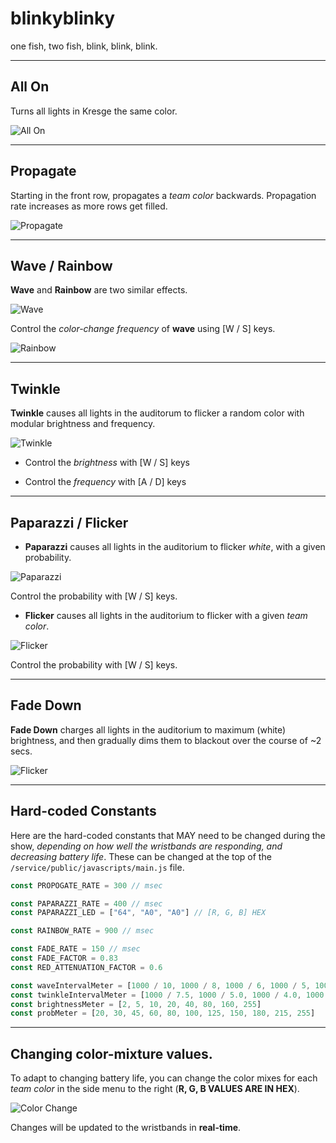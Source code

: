 # blinkyblinky
one fish, two fish, blink, blink, blink.

----
## All On

Turns all lights in Kresge the same color.

![All On](/samples/allon.gif?raw=true "All On")


----
## Propagate

Starting in the front row, propagates a *team color* backwards. Propagation rate increases as more rows get filled.

![Propagate](/samples/propagate.gif?raw=true "Propagate")


----
## Wave / Rainbow

**Wave** and **Rainbow** are two similar effects.

![Wave](/samples/wave.gif?raw=true "Wave")

Control the *color-change frequency* of **wave** using [W / S] keys.

![Rainbow](/samples/rainbow.gif?raw=true "Rainbow")


----
## Twinkle

**Twinkle** causes all lights in the auditorum to flicker a random color with modular brightness and frequency.

![Twinkle](/samples/twinkler.gif?raw=true "Twinkle")

- Control the *brightness* with [W / S] keys

- Control the *frequency* with [A / D] keys


----
## Paparazzi / Flicker

- **Paparazzi** causes all lights in the auditorium to flicker *white*, with a given probability. 

![Paparazzi](/samples/paparazzi.gif?raw=true "Paparazzi")

Control the probability with [W / S] keys.


- **Flicker** causes all lights in the auditorium to flicker with a given *team color*.

![Flicker](/samples/flicker.gif?raw=true "Flicker")

Control the probability with [W / S] keys.


---- 
## Fade Down

**Fade Down** charges all lights in the auditorium to maximum (white) brightness, and then gradually dims them to blackout over the course of ~2 secs.

![Flicker](/samples/flicker.gif?raw=true "Flicker")

---
## Hard-coded Constants

Here are the hard-coded constants that MAY need to be changed during the show, *depending on how well the wristbands are responding, and decreasing battery life*.
These can be changed at the top of the `/service/public/javascripts/main.js` file.

```javascript
const PROPOGATE_RATE = 300 // msec

const PAPARAZZI_RATE = 400 // msec
const PAPARAZZI_LED = ["64", "A0", "A0"] // [R, G, B] HEX

const RAINBOW_RATE = 900 // msec

const FADE_RATE = 150 // msec
const FADE_FACTOR = 0.83
const RED_ATTENUATION_FACTOR = 0.6

const waveIntervalMeter = [1000 / 10, 1000 / 8, 1000 / 6, 1000 / 5, 1000 / 4, 1000 / 3, 1000 / 2, 1000 / 1]
const twinkleIntervalMeter = [1000 / 7.5, 1000 / 5.0, 1000 / 4.0, 1000 / 3.0, 1000 / 2.0, 1000 / 1.5, 1000 / 1.0]
const brightnessMeter = [2, 5, 10, 20, 40, 80, 160, 255]
const probMeter = [20, 30, 45, 60, 80, 100, 125, 150, 180, 215, 255]
```

--- 
## Changing color-mixture values.
To adapt to changing battery life, you can change the color mixes for each *team color* in the side menu to the right (**R, G, B VALUES ARE IN HEX**). 

![Color Change](/samples/colorchange.gif?raw=true "Color Change")

Changes will be updated to the wristbands in **real-time**.
